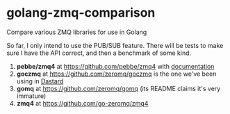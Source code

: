 # golang-zmq-comparison
Compare various ZMQ libraries for use in Golang

So far, I only intend to use the PUB/SUB feature. There will be tests to make sure I have the API correct,
and then a benchmark of some kind.

1. **pebbe/zmq4** at https://github.com/pebbe/zmq4 with [documentation](https://pkg.go.dev/github.com/pebbe/zmq4)
2. **goczmq** at https://github.com/zeromq/goczmq is the one we've been using in [Dastard](https://github.com/usnistgov/dastard)
3. **gomq** at https://github.com/zeromq/gomq (its README claims it's very immature)
4. **zmq4** at  https://github.com/go-zeromq/zmq4
